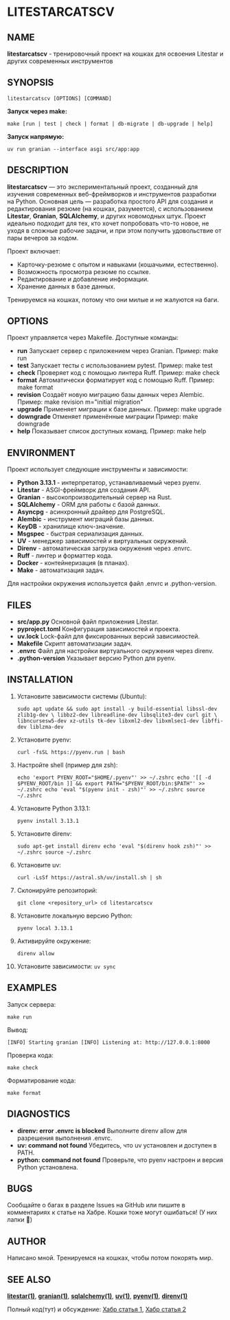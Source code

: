 
# LITESTARCATSCV

## NAME

**litestarcatscv** - тренировочный проект на кошках для освоения Litestar и других современных инструментов

## SYNOPSIS

`litestarcatscv [OPTIONS] [COMMAND]`

**Запуск через make:**

`make [run | test | check | format | db-migrate | db-upgrade | help]`

**Запуск напрямую:**

`uv run granian --interface asgi src/app:app`

## DESCRIPTION

**litestarcatscv** — это экспериментальный проект, созданный для изучения современных веб-фреймворков и инструментов разработки на Python. Основная цель — разработка простого API для создания и редактирования резюме (на кошках, разумеется), с использованием **Litestar**, **Granian**, **SQLAlchemy**, и других новомодных штук. Проект идеально подходит для тех, кто хочет попробовать что-то новое, не уходя в сложные рабочие задачи, и при этом получить удовольствие от пары вечеров за кодом.

Проект включает:

-   Карточку-резюме с опытом и навыками (кошачьими, естественно).
-   Возможность просмотра резюме по ссылке.
-   Редактирование и добавление информации.
-   Хранение данных в базе данных.

Тренируемся на кошках, потому что они милые и не жалуются на баги.

## OPTIONS

Проект управляется через Makefile. Доступные команды:

-   **run**
    Запускает сервер с приложением через Granian.
    Пример: make run
-   **test**
    Запускает тесты с использованием pytest.
    Пример: make test
-   **check**
    Проверяет код с помощью линтера Ruff.
    Пример: make check
-   **format**
    Автоматически форматирует код с помощью Ruff.
    Пример: make format
-   **revision**
    Создаёт новую миграцию базы данных через Alembic.
    Пример: make revision m="initial migration"
-   **upgrade**
    Применяет миграции к базе данных.
    Пример: make upgrade
 -  **downgrade**
    Отменяет применённые миграции
    Пример: make downgrade
-   **help**
    Показывает список доступных команд.
    Пример: make help

## ENVIRONMENT

Проект использует следующие инструменты и зависимости:

-   **Python 3.13.1** - интерпретатор, устанавливаемый через pyenv.
-   **Litestar** - ASGI-фреймворк для создания API.
-   **Granian** - высокопроизводительный сервер на Rust.
-   **SQLAlchemy** - ORM для работы с базой данных.
-   **Asyncpg** - асинхронный драйвер для PostgreSQL.
-   **Alembic** - инструмент миграций базы данных.
-   **KeyDB** - хранилище ключ-значение.
-   **Msgspec** - быстрая сериализация данных.
-   **UV** - менеджер зависимостей и виртуальных окружений.
-   **Direnv** - автоматическая загрузка окружения через .envrc.
-   **Ruff** - линтер и форматтер кода.
-   **Docker** - контейнеризация (в планах).
-   **Make** - автоматизация задач.

Для настройки окружения используется файл .envrc и .python-version.

## FILES

-   **src/app.py**
    Основной файл приложения Litestar.
-   **pyproject.toml**
    Конфигурация зависимостей и проекта.
-   **uv.lock**
    Lock-файл для фиксированных версий зависимостей.
-   **Makefile**
    Скрипт автоматизации задач.
-   **.envrc**
    Файл для настройки виртуального окружения через direnv.
-   **.python-version**
    Указывает версию Python для pyenv.

## INSTALLATION

1.  Установите зависимости системы (Ubuntu):

    `sudo apt update && sudo apt install -y build-essential libssl-dev zlib1g-dev \ libbz2-dev libreadline-dev libsqlite3-dev curl git \ libncursesw5-dev xz-utils tk-dev libxml2-dev libxmlsec1-dev libffi-dev liblzma-dev`

2.  Установите pyenv:

    `curl -fsSL https://pyenv.run | bash`

3.  Настройте shell (пример для zsh):

    `echo 'export PYENV_ROOT="$HOME/.pyenv"' >> ~/.zshrc echo '[[ -d $PYENV_ROOT/bin ]] && export PATH="$PYENV_ROOT/bin:$PATH"' >> ~/.zshrc echo 'eval "$(pyenv init - zsh)"' >> ~/.zshrc source ~/.zshrc`

4.  Установите Python 3.13.1:

    `pyenv install 3.13.1`

5.  Установите direnv:

    `sudo apt-get install direnv echo 'eval "$(direnv hook zsh)"' >> ~/.zshrc source ~/.zshrc`

6.  Установите uv:

    `curl -LsSf https://astral.sh/uv/install.sh | sh`

7.  Склонируйте репозиторий:

    `git clone <repository_url> cd litestarcatscv`

8.  Установите локальную версию Python:

    `pyenv local 3.13.1`

9.  Активируйте окружение:

    `direnv allow`

10.  Установите зависимости:
 `uv sync`


## EXAMPLES

Запуск сервера:

`make run`

Вывод:

`[INFO] Starting granian [INFO] Listening at: http://127.0.0.1:8000`

Проверка кода:

`make check`

Форматирование кода:

`make format`

## DIAGNOSTICS

-   **direnv: error .envrc is blocked**
    Выполните direnv allow для разрешения выполнения .envrc.
-   **uv: command not found**
    Убедитесь, что uv установлен и доступен в PATH.
-   **python: command not found**
    Проверьте, что pyenv настроен и версия Python установлена.

## BUGS

Сообщайте о багах в разделе Issues на GitHub или пишите в комментариях к статье на Хабре. Кошки тоже могут ошибаться! (У них лапки 🐾)

## AUTHOR

Написано мной. Тренируемся на кошках, чтобы потом покорять мир.

## SEE ALSO

**[litestar(1)](https://github.com/litestar-org/litestar)**, **[granian(1)](https://github.com/emmett-framework/granian)**, **[sqlalchemy(1)](https://github.com/sqlalchemy/sqlalchemy)**, **[uv(1)](https://github.com/astral-sh/uv)**, **[pyenv(1)](https://github.com/pyenv/pyenv)**, **[direnv(1)](https://github.com/direnv/direnv)**

Полный код(тут) и обсуждение: [Хабр статья 1](https://habr.com/ru/companies/ntechlab/articles/883578), [Хабр статья 2](https://habr.com/ru/companies/ntechlab/articles/889022/)
